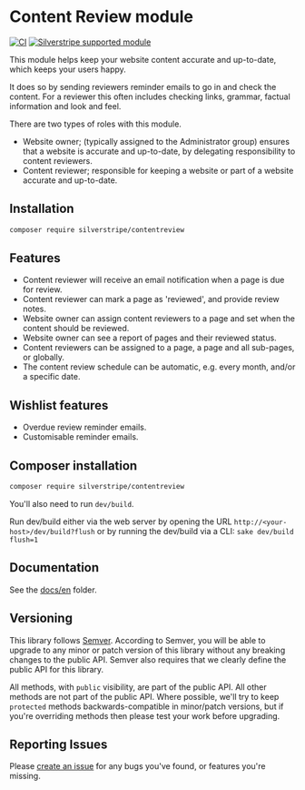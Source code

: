 # Content Review module

[![CI](https://github.com/silverstripe/silverstripe-contentreview/actions/workflows/ci.yml/badge.svg)](https://github.com/silverstripe/silverstripe-contentreview/actions/workflows/ci.yml)
[![Silverstripe supported module](https://img.shields.io/badge/silverstripe-supported-0071C4.svg)](https://www.silverstripe.org/software/addons/silverstripe-commercially-supported-module-list/)

This module helps keep your website content accurate and up-to-date, which keeps your users happy.

It does so by sending reviewers reminder emails to go in and check the content. For a reviewer this
often includes checking links, grammar, factual information and look and feel.

There are two types of roles with this module.

 * Website owner; (typically assigned to the Administrator group) ensures that a website is accurate and up-to-date, by delegating responsibility to content reviewers.
 * Content reviewer; responsible for keeping a website or part of a website accurate and up-to-date.

## Installation

```sh
composer require silverstripe/contentreview
```

## Features

 * Content reviewer will receive an email notification when a page is due for review.
 * Content reviewer can mark a page as 'reviewed', and provide review notes.
 * Website owner can assign content reviewers to a page and set when the content should be reviewed.
 * Website owner can see a report of pages and their reviewed status.
 * Content reviewers can be assigned to a page, a page and all sub-pages, or globally.
 * The content review schedule can be automatic, e.g. every month, and/or a specific date.

## Wishlist features

 * Overdue review reminder emails.
 * Customisable reminder emails.

## Composer installation

```sh
composer require silverstripe/contentreview
```

You'll also need to run `dev/build`.

Run dev/build either via the web server by opening the URL `http://<your-host>/dev/build?flush` or
by running the dev/build via a CLI: `sake dev/build flush=1`

## Documentation

See the [docs/en](docs/en/index.md) folder.

## Versioning

This library follows [Semver](http://semver.org). According to Semver, you will be able to upgrade to any minor or patch version of this library without any breaking changes to the public API. Semver also requires that we clearly define the public API for this library.

All methods, with `public` visibility, are part of the public API. All other methods are not part of the public API. Where possible, we'll try to keep `protected` methods backwards-compatible in minor/patch versions, but if you're overriding methods then please test your work before upgrading.

## Reporting Issues

Please [create an issue](https://github.com/silverstripe/silverstripe-contentreview/issues) for any bugs you've found, or features you're missing.
